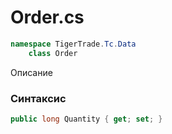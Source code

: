 
# Order.cs
```csharp
namespace TigerTrade.Tc.Data  
    class Order
```

Описание

### Синтаксис
```csharp
public long Quantity { get; set; }
```
